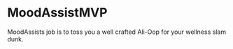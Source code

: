 # MoodAssistMVP

MoodAssists job is to toss you a well crafted Ali-Oop for your wellness slam dunk.
